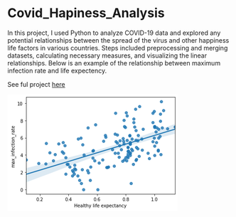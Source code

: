 # Covid_Hapiness_Analysis

In this project, I used Python to analyze COVID-19 data and explored any potential relationships between the spread of the virus and other happiness life factors in various countries. Steps included preprocessing and merging datasets, calculating necessary measures, and visualizing the linear relationships. Below is an example of the relationship between maximum infection rate and life expectency.

See ful project [here](https://github.com/chens28/Covid_Hapiness_Analysis/blob/main/project_complete.ipynb)

![Sample Regression!](https://github.com/chens28/Covid_Hapiness_Analysis/blob/main/download3.png)
